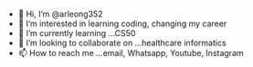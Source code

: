 - 👋 Hi, I’m @arleong352
- 👀 I’m interested in learning coding, changing my career
- 🌱 I’m currently learning ...CS50
- 💞️ I’m looking to collaborate on ...healthcare informatics
- 📫 How to reach me ...email, Whatsapp, Youtube, Instagram

<!---
arleong352/arleong352 is a ✨ special ✨ repository because its `README.md` (this file) appears on your GitHub profile.
You can click the Preview link to take a look at your changes.
--->
